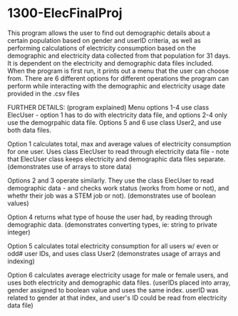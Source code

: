 # 1300-ElecFinalProj


This program allows the user to find out demographic details about a certain population based on gender and userID criteria, as well as performing calculations of electricity consumption based on the demographic and electricity data collected from that population for 31 days.
It is dependent on the electricity and demographic data files included.  
When the program is first run, it prints out a menu that the user can choose from.  There are 6 different options for different operations the program can perform while interacting with the demographic and electricity usage date provided in the .csv files


FURTHER DETAILS: (program explained)
Menu options 1-4 use class ElecUser - option 1 has to do with electricity data file, and options 2-4 only use the demogrpahic data file. Options 5 and 6 use class User2, and use both data files.   

Option 1 calculates total, max and average values of electricity consumption for one user.  Uses class ElecUser to read through electricity data file - note that ElecUser class keeps electricity and demographic data files separate.  (demonstrates use of arrays to store data)

Options 2 and 3 operate similarly.  They use the class ElecUser to read demographic data - and checks work status (works from home or not), and whethr their job was a STEM job or not).  (demonstrates use of boolean values)

Option 4 returns what type of house the user had, by reading through demographic data.  (demonstrates converting types, ie: string to private integer)

Option 5 calculates total electricity consumption for all users w/ even or odd# user IDs, and uses class User2 (demonstrates usage of arrays and indexing)

Option 6 calculates average electricity usage for male or female users, and uses both electricity and demographic data files.  (userIDs placed into array, gender assigned to boolean value and uses the same index.  userID was related to gender at that index, and user's ID could be read from electricity data file)
